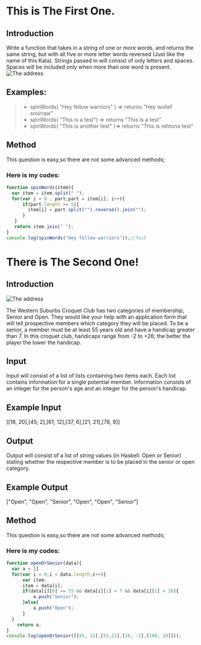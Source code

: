 # This is The First One.
## Introduction
Write a function that takes in a string of one or more words, and returns the same string, but with all five or more letter words reversed (Just like the name of this Kata). Strings passed in will consist of only letters and spaces. Spaces will be included only when more than one word is present.
![The address](http://www.codewars.com/kata/stop-gninnips-my-sdrow/train/javascript)
## Examples:
> * spinWords( "Hey fellow warriors" ) => returns "Hey wollef sroirraw" 
> * spinWords( "This is a test") => returns "This is a test" 
> * spinWords( "This is another test" )=> returns "This is rehtona test"


## Method
This question is easy,so there are not some advanced methods;
### Here is my codes:
```javascript
function spinWords(item){
  var item = item.split(" ");
  for(var i = 0 , part;part = item[i]; i++){
      if(part.length >= 5){
        item[i] = part.split("").reverse().join("");
      }
   }
   return item.join(" ");
}
console.log(spinWords("Hey fellow warriors"));//Test
```

# There is The Second One!
## Introduction
![The address](http://www.codewars.com/kata/stop-gninnips-my-sdrow/train/javascript)

The Western Suburbs Croquet Club has two categories of membership, Senior and Open. They would like your help with an application form that will tell prospective members which category they will be placed.
To be a senior, a member must be at least 55 years old and have a handicap greater than 7. In this croquet club, handicaps range from -2 to +26; the better the player the lower the handicap.

## Input

Input will consist of a list of lists containing two items each. Each list contains information for a single potential member. Information consists of an integer for the person's age and an integer for the person's handicap.

## Example Input

[[18, 20],[45, 2],[61, 12],[37, 6],[21, 21],[78, 9]]
## Output

Output will consist of a list of string values (in Haskell: Open or Senior) stating whether the respective member is to be placed in the senior or open category.

## Example Output

["Open", "Open", "Senior", "Open", "Open", "Senior"]

## Method
This question is easy,so there are not some advanced methods;
### Here is my codes:
```javascript
function openOrSenior(data){
  var a = [] 
  for(var i = 0;i < data.length;i++){
      var item;
      item = data[i];
      if(data[i][0] >= 55 && data[i][1] > 7 && data[i][1] < 26){
          a.push("Senior");
      }else{
          a.push("Open");
      }         
  }     
    return a;  
}
console.log(openOrSenior([[45, 12],[55,21],[19, -2],[104, 20]]));
```
